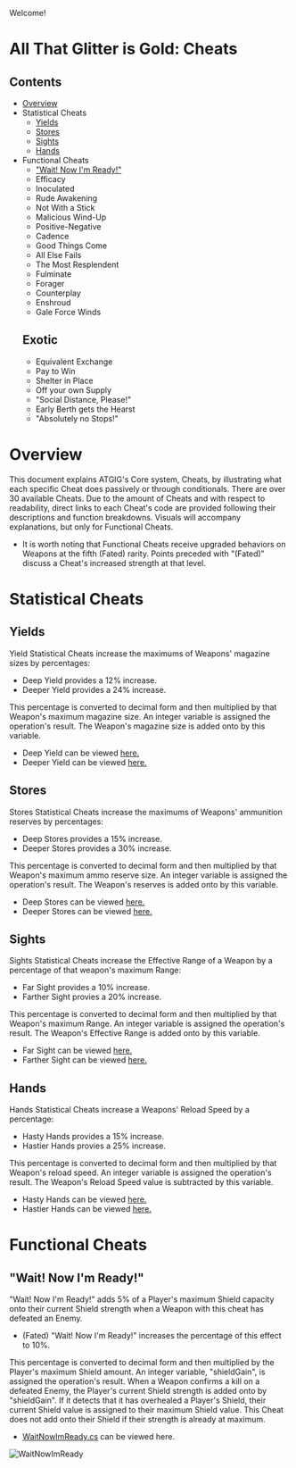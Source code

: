Welcome!

# All That Glitter is Gold: Cheats

## Contents
* [Overview](#overview) 
* Statistical Cheats
  * [Yields](#yields)
  * [Stores](#stores)
  * [Sights](#sights)
  * [Hands](#hands)
* Functional Cheats
  * ["Wait! Now I'm Ready!"](#wait-now-im-ready)
  * Efficacy
  * Inoculated
  * Rude Awakening
  * Not With a Stick
  * Malicious Wind-Up
  * Positive-Negative
  * Cadence
  * Good Things Come
  * All Else Fails
  * The Most Resplendent
  * Fulminate
  * Forager
  * Counterplay
  * Enshroud
  * Gale Force Winds
  ## Exotic
  * Equivalent Exchange
  * Pay to Win
  * Shelter in Place
  * Off your own Supply
  * "Social Distance, Please!"
  * Early Berth gets the Hearst
  * "Absolutely no Stops!"

# Overview
This document explains ATGIG's Core system, Cheats, by illustrating what each specific Cheat does passively or through conditionals. There are over 30 available Cheats. Due to the amount of Cheats and with respect to readability, direct links to each Cheat's code are provided following their descriptions and function breakdowns. Visuals will accompany explanations, but only for Functional Cheats.
* It is worth noting that Functional Cheats receive upgraded behaviors on Weapons at the fifth (Fated) rarity. Points preceded with "(Fated)" discuss a Cheat's increased strength at that level. 

# Statistical Cheats
## Yields
Yield Statistical Cheats increase the maximums of Weapons' magazine sizes by percentages: 
* Deep Yield provides a 12% increase.
* Deeper Yield provides a 24% increase.

This percentage is converted to decimal form and then multiplied by that Weapon's maximum magazine size. An integer variable is assigned the operation's result. The Weapon's magazine size is added onto by this variable.

* Deep Yield can be viewed [here.](/Assets/Scripts/Weapons/Magazine%20Cheats/DeepYield.cs)
* Deeper Yield can be viewed [here.](/Assets/Scripts/Weapons/Magazine%20Cheats/DeeperYield.cs)

## Stores
Stores Statistical Cheats increase the maximums of Weapons' ammunition reserves by percentages: 
* Deep Stores provides a 15% increase.
* Deeper Stores provides a 30% increase.

This percentage is converted to decimal form and then multiplied by that Weapon's maximum ammo reserve size. An integer variable is assigned the operation's result. The Weapon's reserves is added onto by this variable.

* Deep Stores can be viewed [here.](/Assets/Scripts/Weapons/Magazine%20Cheats/DeepStores.cs)
* Deeper Stores can be viewed [here.](/Assets/Scripts/Weapons/Magazine%20Cheats/DeeperStores.cs)

## Sights
Sights Statistical Cheats increase the Effective Range of a Weapon by a percentage of that weapon's maximum Range: 
* Far Sight provides a 10% increase.
* Farther Sight provies a 20% increase.

This percentage is converted to decimal form and then multiplied by that Weapon's maximum Range. An integer variable is assigned the operation's result. The Weapon's Effective Range is added onto by this variable.

* Far Sight can be viewed [here.](/Assets/Scripts/Weapons/Range%20Cheats/FarSight.cs)
* Farther Sight can be viewed [here.](/Assets/Scripts/Weapons/Range%20Cheats/FartherSight.cs)

## Hands
Hands Statistical Cheats increase a Weapons' Reload Speed by a percentage:
* Hasty Hands provides a 15% increase.
* Hastier Hands provies a 25% increase.

This percentage is converted to decimal form and then multiplied by that Weapon's reload speed. An integer variable is assigned the operation's result. The Weapon's Reload Speed value is subtracted by this variable.

* Hasty Hands can be viewed [here.](/Assets/Scripts/Weapons/Reload%20Speed%20Cheats/HastyHands.cs)
* Hastier Hands can be viewed [here.](/Assets/Scripts/Weapons/Reload%20Speed%20Cheats/HastierHands.cs)

# Functional Cheats
## "Wait! Now I'm Ready!" 
"Wait! Now I'm Ready!" adds 5% of a Player's maximum Shield capacity onto their current Shield strength when a Weapon with this cheat has defeated an Enemy.
* (Fated) "Wait! Now I'm Ready!" increases the percentage of this effect to 10%.

This percentage is converted to decimal form and then multiplied by the Player's maximum Shield amount. An integer variable, "shieldGain", is assigned the operation's result. When a Weapon confirms a kill on a defeated Enemy, the Player's current Shield strength is added onto by "shieldGain". If it detects that it has overhealed a Player's Shield, their current Shield value is assigned to their maximum Shield value. This Cheat does not add onto their Shield if their strength is already at maximum.

* [WaitNowImReady.cs](/Assets/Scripts/Weapons/Added%20Function%20Cheats/WaitNowImReady.cs) can be viewed here.

![WaitNowImReady](https://github.com/user-attachments/assets/4b694e05-a5be-4b68-a7f6-38d17b3c4e08)
